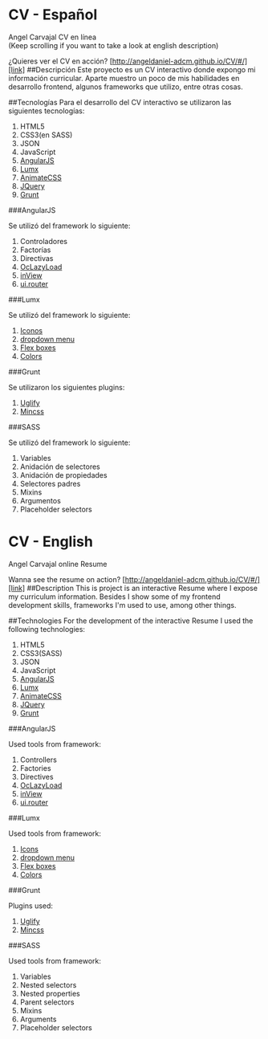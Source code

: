 # CV - Español 
Angel Carvajal CV en línea   
(Keep scrolling if you want to take a look at english description)
  
¿Quieres ver el CV en acción? [http://angeldaniel-adcm.github.io/CV/#/][link]
##Descripción
  Este proyecto es un CV interactivo donde expongo mi información curricular. Aparte muestro un poco de mis habilidades en desarrollo frontend, algunos frameworks que utilizo, entre otras cosas.
  
##Tecnologías
  Para el desarrollo del CV interactivo se utilizaron las siguientes tecnologías:
  1. HTML5
  2. CSS3(en SASS)
  3. JSON
  4. JavaScript
  5. [AngularJS][angularjs]
  6. [Lumx][lumx]
  7. [AnimateCSS][animatecss]
  8. [JQuery][jquery]
  9. [Grunt][grunt]

###AngularJS

  Se utilizó del framework lo siguiente:
  1. Controladores
  2. Factorías
  3. Directivas
  4. [OcLazyLoad][oclazyload]
  5. [inView][inview]
  6. [ui.router][uirouter]

###Lumx

  Se utilizó del framework lo siguiente:
  1. [Iconos][lumx-icons]
  2. [dropdown menu][lumx-dropdown]
  3. [Flex boxes][lumx-flex]
  4. [Colors][lumx-colors]
  
###Grunt

  Se utilizaron los siguientes plugins:
  1. [Uglify][grunt-uglify]
  2. [Mincss][grunt-mincss]

###SASS
  
  Se utilizó del framework lo siguiente:
  1. Variables
  2. Anidación de selectores
  3. Anidación de propiedades
  4. Selectores padres
  5. Mixins
  6. Argumentos
  7. Placeholder selectors
   
# CV - English
Angel Carvajal online Resume   
  
Wanna see the resume on action? [http://angeldaniel-adcm.github.io/CV/#/][link]
##Description
  This is project is an interactive Resume where I expose my curriculum information. Besides I show some of my frontend development skills, frameworks I'm used to use, among other things.
  
##Technologies
  For the development of the interactive Resume I used the following technologies:
  1. HTML5
  2. CSS3(SASS)
  3. JSON
  4. JavaScript
  5. [AngularJS][angularjs]
  6. [Lumx][lumx]
  7. [AnimateCSS][animatecss]
  8. [JQuery][jquery]
  9. [Grunt][grunt]

###AngularJS

  Used tools from framework:
  1. Controllers
  2. Factories
  3. Directives
  4. [OcLazyLoad][oclazyload]
  5. [inView][inview]
  6. [ui.router][uirouter]

###Lumx

  Used tools from framework:
  1. [Icons][lumx-icons]
  2. [dropdown menu][lumx-dropdown]
  3. [Flex boxes][lumx-flex]
  4. [Colors][lumx-colors]
  
###Grunt

  Plugins used:
  1. [Uglify][grunt-uglify]
  2. [Mincss][grunt-mincss]

###SASS
  
  Used tools from framework:
  1. Variables
  2. Nested selectors
  3. Nested properties
  4. Parent selectors
  5. Mixins
  6. Arguments
  7. Placeholder selectors
  
[link]:http://angeldaniel-adcm.github.io/CV/#/
[angularjs]:https://angularjs.org/
[lumx]:http://ui.lumapps.com/
[lumx-icons]:http://ui.lumapps.com/components/icon
[lumx-dropdown]:http://ui.lumapps.com/components/dropdown
[lumx-flex]:http://ui.lumapps.com/css/flexbox
[lumx-colors]:http://ui.lumapps.com/css/color
[animatecss]:http://daneden.github.io/animate.css/
[jquery]:https://jquery.com/
[grunt]:http://gruntjs.com/
[grunt-uglify]:https://www.npmjs.com/package/grunt-contrib-uglify
[grunt-mincss]:https://www.npmjs.com/package/grunt-contrib-cssmin
[oclazyload]:https://oclazyload.readme.io/
[inview]:http://thenikso.github.io/angular-inview/
[uirouter]:https://angular-ui.github.io/ui-router/site/#/api/ui.router